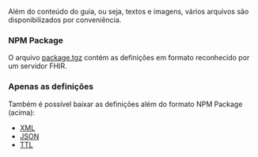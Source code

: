 Além do conteúdo do guia, ou seja, textos
e imagens, vários arquivos
são disponibilizados por conveniência.

### NPM Package

O arquivo [package.tgz](package.tgz) contém as definições em
formato reconhecido por um servidor FHIR.

### Apenas as definições

Também é possível baixar as definições além do formato NPM Package (acima):

- [XML](definitions.xml.zip)
- [JSON](definitions.json.zip)
- [TTL](definitions.ttl.zip)

